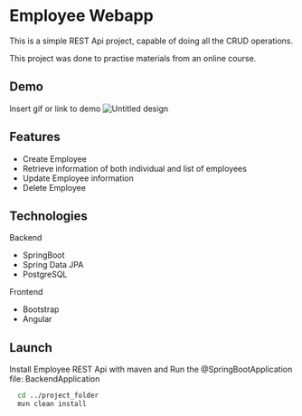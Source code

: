 
# Employee Webapp

This is a simple REST Api project, capable of doing all the CRUD operations.

This project was done to practise materials from an online course.

    
## Demo

Insert gif or link to demo
![Untitled design](https://user-images.githubusercontent.com/64697529/181846186-7affc91e-9815-4d25-a32e-759cfcd79652.gif)

## Features

- Create Employee
- Retrieve information of both individual and list of employees
- Update Employee information
- Delete Employee


## Technologies

Backend
- SpringBoot
- Spring Data JPA
- PostgreSQL

Frontend
- Bootstrap
- Angular

## Launch

Install Employee REST Api with maven and Run the @SpringBootApplication file: BackendApplication

```bash
  cd ../project_folder
  mvn clean install
```


